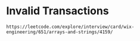 # Invalid Transactions




```https://leetcode.com/explore/interview/card/wix-engineering/651/arrays-and-strings/4159/```